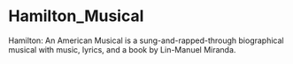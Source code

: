 # Hamilton_Musical
Hamilton: An American Musical is a sung-and-rapped-through biographical musical with music, lyrics, and a book by Lin-Manuel Miranda. 
